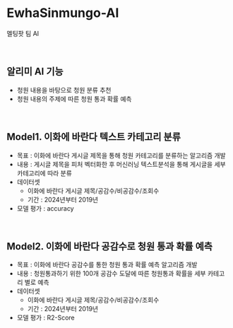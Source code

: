 # EwhaSinmungo-AI
멜팅팟 팀 AI

<br>

## 알리미 AI 기능
- 청원 내용을 바탕으로 청원 분류 추천
- 청원 내용의 주제에 따른 청원 통과 확률 예측

<br>

## Model1. 이화에 바란다 텍스트 카테고리 분류
- 목표 : 이화에 바란다 게시글 제목을 통해 청원 카테고리를 분류하는 알고리즘 개발
- 내용 : 게시글 제목을 피처 벡터화한 후 머신러닝 텍스트분석을 통해 게시글을 세부 카테고리에 따라 분류
- 데이터셋
  - 이화에 바란다 게시글 제목/공감수/비공감수/조회수
  - 기간 : 2024년부터 2019년
- 모델 평가 : accuracy

<br>

## Model2. 이화에 바란다 공감수로 청원 통과 확률 예측
- 목표 : 이화에 바란다 공감수를 통한 청원 통과 확률 예측 알고리즘 개발
- 내용 : 청원통과하기 위한 100개 공감수 도달에 따른 청원통과 확률을 세부 카테고리 별로 예측
- 데이터셋
  - 이화에 바란다 게시글 제목/공감수/비공감수/조회수
  - 기간 : 2024년부터 2019년
- 모델 평가 : R2-Score
